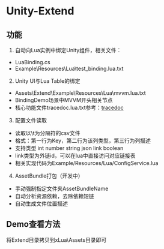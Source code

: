
# Unity-Extend

## 功能

1. 自动向Lua实例中绑定Unity组件，相关文件：

* LuaBinding.cs
* Example\Resources\Lua\test_binding.lua.txt

2. Unity UI与Lua Table的绑定

* Assets\Extend\Example\Resources\Lua\mvvm.lua.txt
* BindingDemo场景中MVVM开头相关节点
* 核心功能文件tracedoc.lua.txt参考：[tracedoc](https://blog.codingnow.com/2017/02/tracedoc.html)

3. 配置文件读取

* 读取以\t为分隔符的csv文件
* 格式：第一行为Key，第二行为该列类型，第三行为列描述
* 支持类型 int number string json link boolean
* link类型为外链id，可以在lua中直接访问对应链接表
* 相关实现代码为Example/Resources/Lua/ConfigService.lua

4. AssetBundle打包（开发中）
* 手动强制指定文件夹AssetBundleName
* 自动分析资源依赖，去除依赖短链
* 自动生成文件位置描述

## Demo查看方法

将Extend目录拷贝到xLua\Assets目录即可
